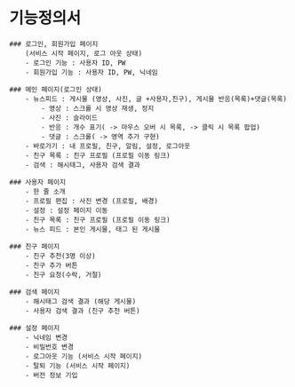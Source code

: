 # 기능정의서

	### 로그인, 회원가입 페이지
		(서비스 시작 페이지, 로그 아웃 상태)
		- 로그인 기능 : 사용자 ID, PW
		- 회원가입 기능 : 사용자 ID, PW, 닉네임

	### 메인 페이지(로그인 상태)
		- 뉴스피드 : 게시물 (영상, 사진, 글 +사용자,친구), 게시물 반응(목록)+댓글(목록)
			- 영상 : 스크롤 시 영상 재생, 정지
			- 사진 : 슬라이드
			- 반응 : 개수 표기( -> 마우스 오버 시 목록, -> 클릭 시 목록 팝업)
			- 댓글 : 스크롤( -> 영역 추가 구현)
		- 바로가기 : 내 프로필, 친구, 알림, 설정, 로그아웃
		- 친구 목록 : 친구 프로필 (프로필 이동 링크)
		- 검색 : 해시태그, 사용자 검색 결과
	
	### 사용자 페이지
		- 한 줄 소개
		- 프로필 편집 : 사진 변경 (프로필, 배경)
		- 설정 : 설정 페이지 이동
		- 친구 목록 : 친구 프로필 (프로필 이동 링크)
		- 뉴스 피드 : 본인 게시물, 태그 된 게시물
	
	### 친구 페이지
		- 친구 추천(3명 이상)
		- 친구 추가 버튼
		- 친구 요청(수락, 거절)
	
	### 검색 페이지
		- 해시태그 검색 결과 (해당 게시물)
		- 사용자 검색 결과 (친구 추천 버튼)
	
	### 설정 페이지
		- 닉네임 변경
		- 비밀번호 변경
		- 로그아웃 기능 (서비스 시작 페이지)
		- 탈퇴 기능 (서비스 시작 페이지)
		- 버전 정보 기입